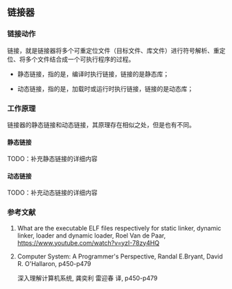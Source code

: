 ## 链接器

### 链接动作

链接，就是链接器将多个可重定位文件（目标文件、库文件）进行符号解析、重定位、将多个文件结合成一个可执行程序的过程。

- 静态链接，指的是，编译时执行链接，链接的是静态库；

- 动态链接，指的是，加载时或运行时执行链接，链接的是动态库；

### 工作原理

链接器的静态链接和动态链接，其原理存在相似之处，但是也有不同。

#### 静态链接

TODO：补充静态链接的详细内容

#### 动态链接

TODO：补充动态链接的详细内容



### 参考文献

1. What are the executable ELF files respectively for static linker, dynamic linker, loader and dynamic loader, Roel Van de Paar, https://www.youtube.com/watch?v=yzI-78zy4HQ

2. Computer System: A Programmer's Perspective, Randal E.Bryant, David R. O'Hallaron, p450-p479

   深入理解计算机系统, 龚奕利 雷迎春 译, p450-p479